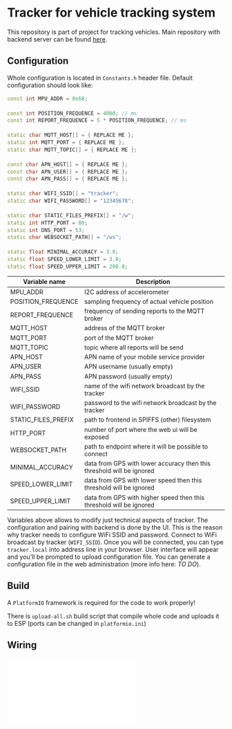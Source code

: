 # Tracker for vehicle tracking system

This repository is part of project for tracking vehicles. Main repository with backend server can be found [here](https://gitlab.fit.cvut.cz/jehlima2/vehicle-tracking-system).

## Configuration
Whole configuration is located in `Constants.h` header file. Default configuration should look like:

```cpp
const int MPU_ADDR = 0x68;

const int POSITION_FREQUENCE = 4000; // ms
const int REPORT_FREQUENCE = 5 * POSITION_FREQUENCE; // ms

static char MQTT_HOST[] = { REPLACE ME };
static int MQTT_PORT = { REPLACE ME };
static char MQTT_TOPIC[] = { REPLACE ME };

const char APN_HOST[] = { REPLACE ME };
const char APN_USER[] = { REPLACE ME };
const char APN_PASS[] = { REPLACE ME };

static char WIFI_SSID[] = "tracker";
static char WIFI_PASSWORD[] = "12345678";

static char STATIC_FILES_PREFIX[] = "/w";
static int HTTP_PORT = 80;
static int DNS_PORT = 53;
static char WEBSOCKET_PATH[] = "/ws";

static float MINIMAL_ACCURACY = 3.0;
static float SPEED_LOWER_LIMIT = 3.0;
static float SPEED_UPPER_LIMIT = 200.0;
```

Variable name | Description
--- | --- 
MPU_ADDR | I2C address of accelerometer
POSITION_FREQUENCE | sampling frequency of actual vehicle position
REPORT_FREQUENCE | frequency of sending reports to the MQTT broker
MQTT_HOST | address of the MQTT broker
MQTT_PORT | port of the MQTT broker
MQTT_TOPIC | topic where all reports will be send
APN_HOST | APN name of your mobile service provider
APN_USER | APN username (usually empty) 
APN_PASS | APN password (usually empty) 
WIFI_SSID | name of the wifi network broadcast by the tracker
WIFI_PASSWORD | password to the wifi network broadcast by the tracker
STATIC_FILES_PREFIX | path to frontend in SPIFFS (other) filesystem
HTTP_PORT | number of port where the web ui will be exposed 
WEBSOCKET_PATH | path to endpoint where it will be possible to connect
MINIMAL_ACCURACY | data from GPS with lower accuracy then this threshold will be ignored
SPEED_LOWER_LIMIT | data from GPS with lower speed then this threshold will be ignored
SPEED_UPPER_LIMIT | data from GPS with higher speed then this threshold will be ignored


Variables above allows to modify just technical aspects of tracker. The configuration and pairing with backend is done by the UI. This is the reason why tracker needs to configure WiFi SSID and password. Connect to WiFi broadcast by tracker (`WIFI_SSID`). Once you will be connected, you can type `tracker.local` into address line in your browser. User interface will appear and you'll be prompted to upload configuration file. You can generate a configuration file in the web administration (more info here: *TO DO*). 
## Build
A `PlatformIO` framework is required for the code to work properly!

There is `upload-all.sh` build script that compile whole code and uploads it to ESP (ports can be changed in `platformio.ini`)

## Wiring

![Wiring](/schem.pdf)
